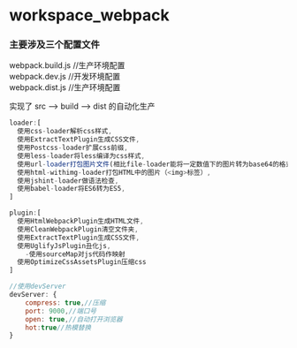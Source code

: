 # workspace_webpack


### 主要涉及三个配置文件  

webpack.build.js //生产环境配置  
webpack.dev.js //开发环境配置  
webpack.dist.js //生产环境配置  

实现了 src --> build --> dist  的自动化生产

```javascript
loader:[
  使用css-loader解析css样式,
  使用ExtractTextPlugin生成CSS文件,
  使用Postcss-loader扩展css前缀,
  使用less-loader将less编译为css样式,
  使用url-loader打包图片文件(相比file-loader能将一定数值下的图片转为base64的格式),
  使用html-withimg-loader打包HTML中的图片（<img>标签）,
  使用jshint-loader做语法检查,
  使用babel-loader将ES6转为ES5,
]

plugin:[
  使用HtmlWebpackPlugin生成HTML文件,
  使用CleanWebpackPlugin清空文件夹,
  使用ExtractTextPlugin生成CSS文件,
  使用UglifyJsPlugin丑化js,
    -使用sourceMap对js代码作映射
  使用OptimizeCssAssetsPlugin压缩css
]

//使用devServer
devServer: {
    compress: true,//压缩
    port: 9000,//端口号
    open: true,//自动打开浏览器
    hot:true//热模替换
}
```
